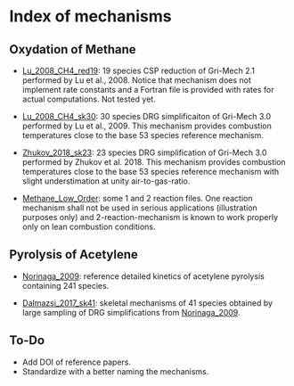 # Index of mechanisms

## Oxydation of Methane

- [Lu_2008_CH4_red19](Lu_2008_CH4_red19): 19 species CSP reduction of Gri-Mech 2.1 performed by Lu et al., 2008. Notice that mechanism does not implement rate constants and a Fortran file is provided with rates for actual computations. Not tested yet.

- [Lu_2008_CH4_sk30](Lu_2008_CH4_sk30): 30 species DRG simplificaiton of Gri-Mech 3.0 performed by Lu et al., 2009. This mechanism provides combustion temperatures close to the base 53 species reference mechanism.

- [Zhukov_2018_sk23](Zhukov_2018_sk23): 23 species DRG simplification of Gri-Mech 3.0 performed by Zhukov et al. 2018. This mechanism provides combustion temperatures close to the base 53 species reference mechanism with slight understimation at unity air-to-gas-ratio.

- [Methane_Low_Order](Methane_Low_Order): some 1 and 2 reaction files. One reaction mechanism shall not be used in serious applications (illustration purposes only) and 2-reaction-mechanism is known to work properly only on lean combustion conditions.

## Pyrolysis of Acetylene

- [Norinaga_2009](Norinaga_2009): reference detailed kinetics of acetylene pyrolysis containing 241 species.

- [Dalmazsi_2017_sk41](Dalmazsi_2017_sk41): skeletal mechanisms of 41 species obtained by large sampling of DRG simplifications from [Norinaga_2009](Norinaga_2009).

## To-Do

- Add DOI of reference papers.
- Standardize with a better naming the mechanisms.

